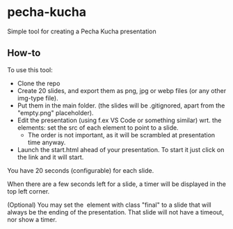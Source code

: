 # pecha-kucha

Simple tool for creating a Pecha Kucha presentation

## How-to

To use this tool:
- Clone the repo
- Create 20 slides, and export them as png, jpg or webp files (or any other img-type file).
- Put them in the main folder. (the slides will be .gitignored, apart from the "empty.png" placeholder).
- Edit the presentation (using f.ex VS Code or something similar) wrt. the <img> elements: set the src of each element to point to a slide.
  - The order is not important, as it will be scrambled at presentation time anyway.
- Launch the start.html ahead of your presentation. To start it just click on the link and it will start.

You have 20 seconds (configurable) for each slide.

When there are a few seconds left for a slide, a timer will be displayed in the top left corner.

(Optional) You may set the <img> element with class "final" to a slide that will always be the ending of the presentation. That slide will not have a timeout, nor show a timer.

